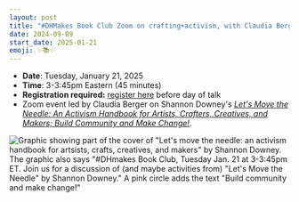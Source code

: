 ```yaml
---
layout: post
title: "#DHMakes Book Club Zoom on crafting+activism, with Claudia Berger"
date: 2024-09-09
start_date: 2025-01-21
emoji: ✨📚✨
---
```


* **Date**: Tuesday, January 21, 2025
* **Time**: 3-3:45pm Eastern (45 minutes)
* **Registration required:** [register here](https://virginia.zoom.us/meeting/register/tJ0pfuCpqDwrG90dzDJ9xA9mD4uiG5FKeA-m) before day of talk
* Zoom event led by Claudia Berger on Shannon Downey's *[Let's Move the Needle: An Activism Handbook for Artists, Crafters, Creatives, and Makers; Build Community and Make Change!](https://www.hachettebookgroup.com/titles/shannon-downey/lets-move-the-needle/9781635868906/)*.

![Graphic showing part of the cover of "Let's move the needle: an activism handbook for artsists, crafts, creatives, and makers" by Shannon Downey. The graphic also says "#DHmakes Book Club, Tuesday Jan. 21 at 3-3:45pm ET. Join us for a discussion of (and maybe activities from) "Let's Move the Needle" by Shannon Downey." A pink circle adds the text "Build community and make change!"](https://amandavisconti.github.io/DHMakesMethodz/assets/2025-01-21-dhmakesbookclub.png)